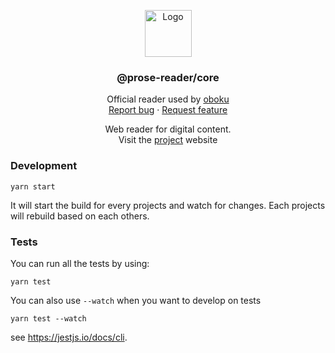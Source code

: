 <p align="center">
  <a 
  href="https://github.com/mbret/oboku">
    <img src="https://user-images.githubusercontent.com/1911240/99893449-bca35e00-2cc3-11eb-88c1-80b3190eb620.png" alt="Logo" width="75" height="75">
  </a>

  <h3 align="center">@prose-reader/core</h3>

  <p align="center">
    Official reader used by <a href="https://oboku.me">oboku</a>
    <br>
    <a href="https://github.com/mbret/prose-reader/issues/new">Report bug</a>
    ·
    <a href="https://github.com/mbret/prose-reader/issues/new">Request feature</a>
  </p>

  <p align="center">
    Web reader for digital content.
    <br>
    Visit the <a href="https://prose-reader-doc.vercel.app/">project</a> website
  </p>
</p>

### Development

```
yarn start
```

It will start the build for every projects and watch for changes. Each projects will rebuild based on each others.

### Tests

You can run all the tests by using:

```
yarn test
```

You can also use `--watch` when you want to develop on tests

```
yarn test --watch
```

see https://jestjs.io/docs/cli.
